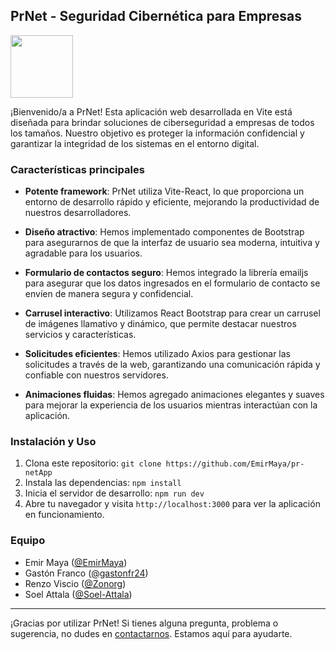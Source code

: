 ## PrNet - Seguridad Cibernética para Empresas

<img src="https://res.cloudinary.com/dk1bxaazz/image/upload/v1688568368/Pr-Net/logo_oxgbib.png" margin-left="100" height="100" width="100" />

¡Bienvenido/a a PrNet! Esta aplicación web desarrollada en Vite está diseñada para brindar soluciones de ciberseguridad a empresas de todos los tamaños. Nuestro objetivo es proteger la información confidencial y garantizar la integridad de los sistemas en el entorno digital.

### Características principales

- **Potente framework**: PrNet utiliza Vite-React, lo que proporciona un entorno de desarrollo rápido y eficiente, mejorando la productividad de nuestros desarrolladores.

- **Diseño atractivo**: Hemos implementado componentes de Bootstrap para asegurarnos de que la interfaz de usuario sea moderna, intuitiva y agradable para los usuarios.

- **Formulario de contactos seguro**: Hemos integrado la librería emailjs para asegurar que los datos ingresados en el formulario de contacto se envíen de manera segura y confidencial.

- **Carrusel interactivo**: Utilizamos React Bootstrap para crear un carrusel de imágenes llamativo y dinámico, que permite destacar nuestros servicios y características.

- **Solicitudes eficientes**: Hemos utilizado Axios para gestionar las solicitudes a través de la web, garantizando una comunicación rápida y confiable con nuestros servidores.

- **Animaciones fluidas**: Hemos agregado animaciones elegantes y suaves para mejorar la experiencia de los usuarios mientras interactúan con la aplicación.

### Instalación y Uso

1. Clona este repositorio: `git clone https://github.com/EmirMaya/pr-netApp`
2. Instala las dependencias: `npm install`
3. Inicia el servidor de desarrollo: `npm run dev`
4. Abre tu navegador y visita `http://localhost:3000` para ver la aplicación en funcionamiento.


### Equipo

- Emir Maya ([@EmirMaya](https://github.com/EmirMaya))
- Gastón Franco ([@gastonfr24](https://github.com/gastonfr24))
- Renzo Viscio ([@Zonorg](https://github.com/Zonorg))
- Soel Attala ([@Soel-Attala](https://github.com/Soel-Attala))


---
¡Gracias por utilizar PrNet! Si tienes alguna pregunta, problema o sugerencia, no dudes en [contactarnos](mailto:contacto@prnet.com). Estamos aquí para ayudarte.
